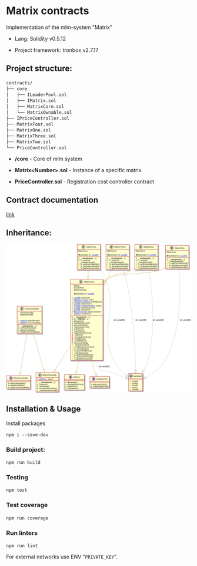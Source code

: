 # Matrix contracts

Implementation of the mlm-system "Matrix"

- Lang: Solidity v0.5.12

- Project framework: tronbox v2.7.17

## Project structure:
```
contracts/
├── core
│   ├── ILeaderPool.sol
│   ├── IMatrix.sol
│   ├── MatrixCore.sol
│   └── MatrixOwnable.sol
├── IPriceController.sol
├── MatrixFour.sol
├── MatrixOne.sol
├── MatrixThree.sol
├── MatrixTwo.sol
└── PriceController.sol
```

- __/core__ - Core of mlm system

- __Matrix\<Number\>.sol__ - Instance of a specific matrix

- __PriceController.sol__ - Registration cost controller contract

## Contract documentation

[link](./docs/index.md)

## Inheritance:

![useCase picture](./img/inheritance.png)

## Installation & Usage

Install packages
```
npm i --save-dev
```

### Build project:
```
npm run build
```

### Testing
```
npm test
```

### Test coverage
```
npm run coverage
```

### Run linters
```
npm run lint
```

For external networks use ENV "`PRIVATE_KEY`".

